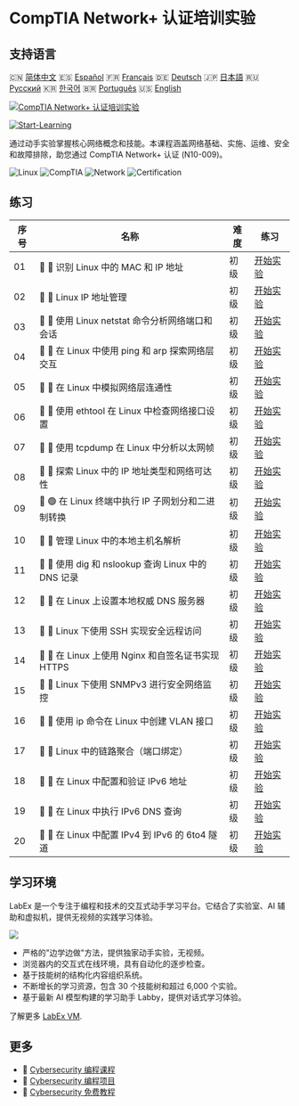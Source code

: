 # CompTIA Network+ 认证培训实验

## 支持语言

🇨🇳 [简体中文](README_zh.md) 🇪🇸 [Español](README_es.md) 🇫🇷 [Français](README_fr.md) 🇩🇪 [Deutsch](README_de.md) 🇯🇵 [日本語](README_ja.md) 🇷🇺 [Русский](README_ru.md) 🇰🇷 [한국어](README_ko.md) 🇧🇷 [Português](README_pt.md) 🇺🇸 [English](README.md) 

[![CompTIA Network+ 认证培训实验](https://cover-creator.labex.io/comptia-network-plus-training-labs.png?lang=zh)](https://labex.io/zh/courses/comptia-network-plus-training-labs)

[![Start-Learning](https://img.shields.io/badge/Start-Learning-whitesmoke?style=for-the-badge)](https://labex.io/zh/courses/comptia-network-plus-training-labs)

通过动手实验掌握核心网络概念和技能。本课程涵盖网络基础、实施、运维、安全和故障排除，助您通过 CompTIA Network+ 认证 (N10-009)。

![Linux](https://img.shields.io/badge/Linux-whitesmoke?style=for-the-badge&logo=linux)
![CompTIA](https://img.shields.io/badge/CompTIA-whitesmoke?style=for-the-badge&logo=comptia)
![Network](https://img.shields.io/badge/Network-whitesmoke?style=for-the-badge&logo=network)
![Certification](https://img.shields.io/badge/Certification-whitesmoke?style=for-the-badge&logo=certification)


## 练习

|   序号 | 名称                                                | 难度   | 练习                                                                                                                                                |
|--------|-----------------------------------------------------|--------|-----------------------------------------------------------------------------------------------------------------------------------------------------|
|     01 | 📖 🔵 识别 Linux 中的 MAC 和 IP 地址                | 初级   | <a target='_blank' href='https://labex.io/zh/tutorials/linux-identify-mac-and-ip-addresses-in-linux-592731'>开始实验</a>                            |
|     02 | 📖 🔵 Linux IP 地址管理                             | 初级   | <a target='_blank' href='https://labex.io/zh/tutorials/linux-manage-ip-addressing-in-linux-592736'>开始实验</a>                                     |
|     03 | 📖 🔵 使用 Linux netstat 命令分析网络端口和会话     | 初级   | <a target='_blank' href='https://labex.io/zh/tutorials/linux-analyze-network-ports-and-sessions-with-netstat-in-linux-592741'>开始实验</a>          |
|     04 | 📖 🔵 在 Linux 中使用 ping 和 arp 探索网络层交互    | 初级   | <a target='_blank' href='https://labex.io/zh/tutorials/linux-explore-network-layer-interaction-with-ping-and-arp-in-linux-592746'>开始实验</a>      |
|     05 | 📖 🔵 在 Linux 中模拟网络层连通性                   | 初级   | <a target='_blank' href='https://labex.io/zh/tutorials/linux-simulate-network-layer-connectivity-in-linux-592752'>开始实验</a>                      |
|     06 | 📖 🔵 使用 ethtool 在 Linux 中检查网络接口设置      | 初级   | <a target='_blank' href='https://labex.io/zh/tutorials/linux-examine-network-interface-settings-with-ethtool-in-linux-592759'>开始实验</a>          |
|     07 | 📖 🔵 使用 tcpdump 在 Linux 中分析以太网帧          | 初级   | <a target='_blank' href='https://labex.io/zh/tutorials/linux-analyze-ethernet-frames-with-tcpdump-in-linux-592765'>开始实验</a>                     |
|     08 | 📖 🔵 探索 Linux 中的 IP 地址类型和网络可达性       | 初级   | <a target='_blank' href='https://labex.io/zh/tutorials/linux-explore-ip-address-types-and-reachability-in-linux-592780'>开始实验</a>                |
|     09 | 📖 🟢 在 Linux 终端中执行 IP 子网划分和二进制转换   | 初级   | <a target='_blank' href='https://labex.io/zh/tutorials/linux-perform-ip-subnetting-and-binary-conversion-in-the-linux-terminal-592782'>开始实验</a> |
|     10 | 📖 🔵 管理 Linux 中的本地主机名解析                 | 初级   | <a target='_blank' href='https://labex.io/zh/tutorials/linux-manage-local-hostname-resolution-in-linux-592792'>开始实验</a>                         |
|     11 | 📖 🔵 使用 dig 和 nslookup 查询 Linux 中的 DNS 记录 | 初级   | <a target='_blank' href='https://labex.io/zh/tutorials/linux-query-dns-records-in-linux-with-dig-and-nslookup-592796'>开始实验</a>                  |
|     12 | 📖 🔵 在 Linux 上设置本地权威 DNS 服务器            | 初级   | <a target='_blank' href='https://labex.io/zh/tutorials/linux-set-up-a-local-authoritative-dns-server-on-linux-592803'>开始实验</a>                  |
|     13 | 📖 🔵 Linux 下使用 SSH 实现安全远程访问             | 初级   | <a target='_blank' href='https://labex.io/zh/tutorials/linux-secure-remote-access-in-linux-with-ssh-592816'>开始实验</a>                            |
|     14 | 📖 🔵 在 Linux 上使用 Nginx 和自签名证书实现 HTTPS  | 初级   | <a target='_blank' href='https://labex.io/zh/tutorials/linux-https-with-a-self-signed-certificate-on-nginx-in-linux-592820'>开始实验</a>            |
|     15 | 📖 🔵 Linux 下使用 SNMPv3 进行安全网络监控          | 初级   | <a target='_blank' href='https://labex.io/zh/tutorials/linux-secure-network-monitoring-with-snmpv3-in-linux-592826'>开始实验</a>                    |
|     16 | 📖 🔵 使用 ip 命令在 Linux 中创建 VLAN 接口         | 初级   | <a target='_blank' href='https://labex.io/zh/tutorials/linux-create-vlan-interfaces-in-linux-using-the-ip-command-592842'>开始实验</a>              |
|     17 | 📖 🔵 Linux 中的链路聚合（端口绑定）                | 初级   | <a target='_blank' href='https://labex.io/zh/tutorials/linux-link-aggregation-port-bonding-in-linux-592851'>开始实验</a>                            |
|     18 | 📖 🔵 在 Linux 中配置和验证 IPv6 地址               | 初级   | <a target='_blank' href='https://labex.io/zh/tutorials/linux-configure-and-verify-ipv6-addresses-in-linux-592858'>开始实验</a>                      |
|     19 | 📖 🔵 在 Linux 中执行 IPv6 DNS 查询                 | 初级   | <a target='_blank' href='https://labex.io/zh/tutorials/linux-perform-ipv6-dns-lookups-in-linux-592862'>开始实验</a>                                 |
|     20 | 📖 🔵 在 Linux 中配置 IPv4 到 IPv6 的 6to4 隧道     | 初级   | <a target='_blank' href='https://labex.io/zh/tutorials/linux-configure-an-ipv4-to-ipv6-6to4-tunnel-in-linux-592867'>开始实验</a>                    |

## 学习环境

LabEx 是一个专注于编程和技术的交互式动手学习平台。它结合了实验室、AI 辅助和虚拟机，提供无视频的实践学习体验。

![](https://tutorial-screenshot.getvm.io/images/vm-1725247253.png)

- 严格的"边学边做"方法，提供独家动手实验，无视频。
- 浏览器内的交互式在线环境，具有自动化的逐步检查。
- 基于技能树的结构化内容组织系统。
- 不断增长的学习资源，包含 30 个技能树和超过 6,000 个实验。
- 基于最新 AI 模型构建的学习助手 Labby，提供对话式学习体验。

了解更多 [LabEx VM](https://support.labex.io/using-labex/virtual-machine).

## 更多

- 🔗 [Cybersecurity 编程课程](https://github.com/labex-labs/awesome-programming-courses)
- 🔗 [Cybersecurity 编程项目](https://github.com/labex-labs/awesome-programming-projects)
- 🔗 [Cybersecurity 免费教程](https://github.com/labex-labs/cybersecurity-free-tutorials)

